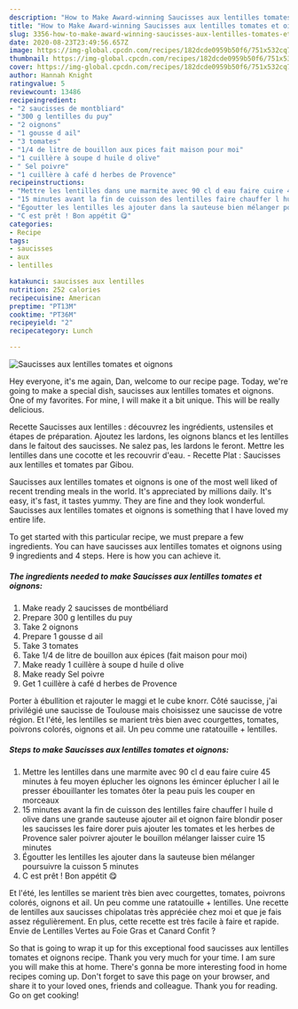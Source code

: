 ```yaml
---
description: "How to Make Award-winning Saucisses aux lentilles tomates et oignons"
title: "How to Make Award-winning Saucisses aux lentilles tomates et oignons"
slug: 3356-how-to-make-award-winning-saucisses-aux-lentilles-tomates-et-oignons
date: 2020-08-23T23:49:56.657Z
image: https://img-global.cpcdn.com/recipes/182dcde0959b50f6/751x532cq70/saucisses-aux-lentilles-tomates-et-oignons-photo-principale-de-la-recette.jpg
thumbnail: https://img-global.cpcdn.com/recipes/182dcde0959b50f6/751x532cq70/saucisses-aux-lentilles-tomates-et-oignons-photo-principale-de-la-recette.jpg
cover: https://img-global.cpcdn.com/recipes/182dcde0959b50f6/751x532cq70/saucisses-aux-lentilles-tomates-et-oignons-photo-principale-de-la-recette.jpg
author: Hannah Knight
ratingvalue: 5
reviewcount: 13486
recipeingredient:
- "2 saucisses de montbliard"
- "300 g lentilles du puy"
- "2 oignons"
- "1 gousse d ail"
- "3 tomates"
- "1/4 de litre de bouillon aux pices fait maison pour moi"
- "1 cuillère à soupe d huile d olive"
- " Sel poivre"
- "1 cuillère à café d herbes de Provence"
recipeinstructions:
- "Mettre les lentilles dans une marmite avec 90 cl d eau faire cuire 45 minutes à feu moyen éplucher les oignons les émincer éplucher l ail le presser ébouillanter les tomates ôter la peau puis les couper en morceaux"
- "15 minutes avant la fin de cuisson des lentilles faire chauffer l huile d olive dans une grande sauteuse ajouter ail et oignon faire blondir poser les saucisses les faire dorer puis ajouter les tomates et les herbes de Provence saler poivrer ajouter le bouillon mélanger laisser cuire 15 minutes"
- "Égoutter les lentilles les ajouter dans la sauteuse bien mélanger poursuivre la cuisson 5 minutes"
- "C est prêt ! Bon appétit 😋"
categories:
- Recipe
tags:
- saucisses
- aux
- lentilles

katakunci: saucisses aux lentilles 
nutrition: 252 calories
recipecuisine: American
preptime: "PT13M"
cooktime: "PT36M"
recipeyield: "2"
recipecategory: Lunch

---
```



![Saucisses aux lentilles tomates et oignons](https://img-global.cpcdn.com/recipes/182dcde0959b50f6/751x532cq70/saucisses-aux-lentilles-tomates-et-oignons-photo-principale-de-la-recette.jpg)

Hey everyone, it's me again, Dan, welcome to our recipe page. Today, we're going to make a special dish, saucisses aux lentilles tomates et oignons. One of my favorites. For mine, I will make it a bit unique. This will be really delicious.

Recette Saucisses aux lentilles : découvrez les ingrédients, ustensiles et étapes de préparation. Ajoutez les lardons, les oignons blancs et les lentilles dans le faitout des saucisses. Ne salez pas, les lardons le feront. Mettre les lentilles dans une cocotte et les recouvrir d&#39;eau. - Recette Plat : Saucisses aux lentilles et tomates par Gibou.

Saucisses aux lentilles tomates et oignons is one of the most well liked of recent trending meals in the world. It's appreciated by millions daily. It's easy, it's fast, it tastes yummy. They are fine and they look wonderful. Saucisses aux lentilles tomates et oignons is something that I have loved my entire life.


To get started with this particular recipe, we must prepare a few ingredients. You can have saucisses aux lentilles tomates et oignons using 9 ingredients and 4 steps. Here is how you can achieve it.

<!--inarticleads1-->

##### The ingredients needed to make Saucisses aux lentilles tomates et oignons:

1. Make ready 2 saucisses de montbéliard
1. Prepare 300 g lentilles du puy
1. Take 2 oignons
1. Prepare 1 gousse d ail
1. Take 3 tomates
1. Take 1/4 de litre de bouillon aux épices (fait maison pour moi)
1. Make ready 1 cuillère à soupe d huile d olive
1. Make ready  Sel poivre
1. Get 1 cuillère à café d herbes de Provence


Porter à ébullition et rajouter le maggi et le cube knorr. Côté saucisse, j&#39;ai privilégié une saucisse de Toulouse mais choisissez une saucisse de votre région. Et l&#39;été, les lentilles se marient très bien avec courgettes, tomates, poivrons colorés, oignons et ail. Un peu comme une ratatouille + lentilles. 

<!--inarticleads2-->

##### Steps to make Saucisses aux lentilles tomates et oignons:

1. Mettre les lentilles dans une marmite avec 90 cl d eau faire cuire 45 minutes à feu moyen éplucher les oignons les émincer éplucher l ail le presser ébouillanter les tomates ôter la peau puis les couper en morceaux
1. 15 minutes avant la fin de cuisson des lentilles faire chauffer l huile d olive dans une grande sauteuse ajouter ail et oignon faire blondir poser les saucisses les faire dorer puis ajouter les tomates et les herbes de Provence saler poivrer ajouter le bouillon mélanger laisser cuire 15 minutes
1. Égoutter les lentilles les ajouter dans la sauteuse bien mélanger poursuivre la cuisson 5 minutes
1. C est prêt ! Bon appétit 😋


Et l&#39;été, les lentilles se marient très bien avec courgettes, tomates, poivrons colorés, oignons et ail. Un peu comme une ratatouille + lentilles. Une recette de lentilles aux saucisses chipolatas très appréciée chez moi et que je fais assez régulièrement. En plus, cette recette est très facile à faire et rapide. Envie de Lentilles Vertes au Foie Gras et Canard Confit ? 

So that is going to wrap it up for this exceptional food saucisses aux lentilles tomates et oignons recipe. Thank you very much for your time. I am sure you will make this at home. There's gonna be more interesting food in home recipes coming up. Don't forget to save this page on your browser, and share it to your loved ones, friends and colleague. Thank you for reading. Go on get cooking!
